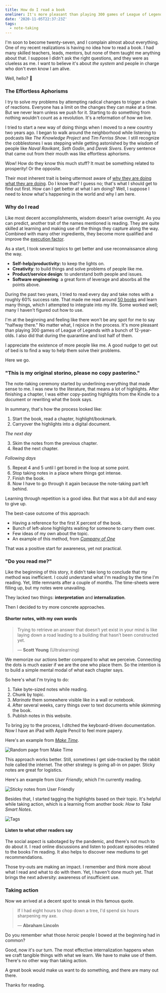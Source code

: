 ```yaml
---
title: How do I read a book
oneliner: It's more pleasant than playing 300 games of League of Legends during the lockdown.
date: '2020-11-05T22:37:23Z'
tags:
  - note-taking
---
```


I'm soon to become twenty-seven, and I complain almost about everything. One of my recent realizations is having no idea how to read a book. I had many skilled teachers, leads, mentors, but none of them taught me anything about that. I suppose I didn't ask the right questions, and they were as clueless as me. I want to believe it's about _the system_ and people in charge who don't even know I am alive.

Well, hello? 👋

### The Effortless Aphorisms

I try to solve my problems by attempting radical changes to trigger a chain of reactions. Everyone has a limit on the changes they can make at a time. But we never learn unless we push for it. Starting to do something from nothing wouldn't count as a revolution. It's a reformation of how we live.

I tried to start a new way of doing things when I moved to a new country two years ago. I began to walk around the neighborhood while listening to podcasts like _The Knowledge Project_ and _Tim Ferriss Show_. I still recognize the cobblestones I was stepping while getting astonished by the wisdom of people like _Naval Ravikant_, _Seth Godin_, and _Derek Sivers_. Every sentence that came out from their mouth was like effortless aphorisms.

Wow! How do they know this much stuff? It must be something related to prosperity! Or the opposite.

Their most inherent trait is being uttermost aware of [why they are doing what they are doing](/tags/why-are-you-doing). Do I know that? I guess no; that's what I should get to find out first. How can I get better at what I am doing? Well, I suppose I need to know what's happening in the world and why I am here.

### Why do I read

Like most decent accomplishments, wisdom doesn't arise overnight. As you can predict, another trait of the names mentioned is reading. They are quite skilled at learning and making use of the things they capture along the way. Combined with many other ingredients, they become more qualified and improve the [execution factor](/notes/execution-factor).

As a start, I took several topics to get better and use reconnaissance along the way.

- **Self-help/productivity:** to keep the lights on.
- **Creativity**: to build things and solve problems of people like me.
- **Product/service design**: to understand both people and issues.
- **Software engineering**: a great form of leverage and absorbs all the points above.

During the past two years, I tried to read every day and take notes with a roughly 60% success rate. That made me read around [50 books](/books) and learn many things, which I attempted to integrate into my life. Some worked well; many I haven't figured out how to use.

I'm at the beginning and feeling like there won't be any spot for me to say "halfway there." No matter what, I rejoice in the process. It's more pleasant than playing 300 games of League of Legends with a bunch of 12-year-olds. I also did that during the quarantine and lost half of them.

I appreciate the existence of more people like me. A good nudge to get out of bed is to find a way to help them solve their problems.

Here we go.

### "This is my original storino, please no copy pasterino."

The note-taking ceremony started by underlining everything that made sense to me. I was new to the literature, that means a lot of highlights. After finishing a chapter, I was either copy-pasting highlights from the Kindle to a document or rewriting what the book says.

In summary, that's how the process looked like:

1.  Start the book, read a chapter, highlight/bookmark.
2.  Carryover the highlights into a digital document.

_The next day_

3.  Skim the notes from the previous chapter.
4.  Read the next chapter.

_Following days_

5.  Repeat 4 and 5 until I get bored in the loop at some point.
6.  Stop taking notes in a place where things got intense.
7.  Finish the book.
8.  Now I have to go through it again because the note-taking part left behind.

Learning through repetition is a good idea. But that was a bit dull and easy to give up.

The best-case outcome of this approach:

- Having a reference for the first X percent of the book.
- Bunch of left-alone highlights waiting for someone to carry them over.
- Few ideas of my own about the topic.
- An example of this method, from _[Company of One](/books/company-of-one)_

That was a positive start for awareness, yet not practical.

### "Do you read me?"

Like the beginning of this story, it didn't take long to conclude that my method was inefficient. I could understand what I'm reading by the time I'm reading. Yet, little remnants after a couple of months. The time-sheets were filling up, but my notes were unavailing.

They lacked two things: **interpretation** and **internalization**.

Then I decided to try more concrete approaches.

#### Shorter notes, with my own words

> Trying to retrieve an answer that doesn’t yet exist in your mind is like laying down a road leading to a building that hasn’t been constructed yet.
>
> &mdash; **Scott Young** (Ultralearning)

We memorize our actions better compared to what we perceive.
Connecting the dots is much easier if we are the one who place them.
So the intention is to build a simple mental modal of what each chapter says.

So here's what I'm trying to do:

1.  Take byte-sized notes while reading.
2.  Chunk by topic.
3.  _Marinate_ them somewhere visible like in a wall or notebook.
4.  After several weeks, carry things over to text documents while skimming the book.
5.  Publish notes in this website.

To bring joy to the process, I ditched the keyboard-driven documentation. Now I have an iPad with Apple Pencil to feel more papery.

Here's an example from [_Make Time_](/books/make-time).

![Random page from Make Time](/images/books/make-time/make-time-08.jpg)

This approach works better. Still, sometimes I get side-tracked by the rabbit hole called the internet. The other strategy is going all-in on paper. Sticky notes are great for logistics.

Here's an example from _User Friendly_, which I'm currently reading.

![Sticky notes from User Friendly](/images/blog/how-do-I-read/how-do-I-read-post-it.jpg)

Besides that, I started tagging the highlights based on their topic. It's helpful while taking action, which is a learning from another book: _How to Take Smart Notes_.

![Tags](/images/blog/how-do-I-read/how-do-I-read-tags.jpg)

#### Listen to what other readers say

The social aspect is sabotaged by the pandemic, and there's not much to do about it. I read online discussions and listen to podcast episodes related to the books I'm reading. It also helps to discover new mediums to get recommendations.

Those try-outs are making an impact. I remember and think more about what I read and what to do with them. Yet, I haven't done much yet. That brings the next adversity: awareness of insufficient use.

### Taking action

Now we arrived at a decent spot to sneak in this famous quote.

> If I had eight hours to chop down a tree, I'd spend six hours sharpening my axe.
>
> &mdash; **Abraham Lincoln**

Do you remember what those _heroic_ people I bowed at the beginning had in common?

Good, now it's our turn. The most effective internalization happens when we craft tangible things with what we learn. We have to make use of them. There's no other way than taking action.

A great book would make us want to do something, and there are many out there.

Thanks for reading.
